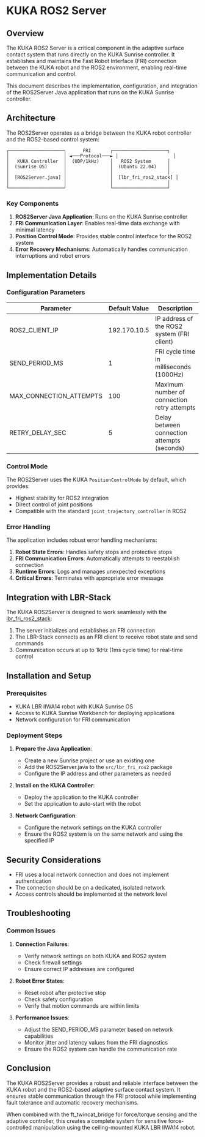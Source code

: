 # KUKA ROS2 Server

## Overview

The KUKA ROS2 Server is a critical component in the adaptive surface contact system that runs directly on the KUKA Sunrise controller. It establishes and maintains the Fast Robot Interface (FRI) connection between the KUKA robot and the ROS2 environment, enabling real-time communication and control.

This document describes the implementation, configuration, and integration of the ROS2Server Java application that runs on the KUKA Sunrise controller.

## Architecture

The ROS2Server operates as a bridge between the KUKA robot controller and the ROS2-based control system:

```
┌────────────────────┐      FRI       ┌────────────────────┐
│                    │ ◄───Protocol───► │                    │
│   KUKA Controller  │  (UDP/1kHz)    │   ROS2 System      │
│  (Sunrise OS)      │                │  (Ubuntu 22.04)    │
│                    │                │                    │
│  [ROS2Server.java] │                │  [lbr_fri_ros2_stack] │
│                    │                │                    │
└────────────────────┘                └────────────────────┘
```

### Key Components

1. **ROS2Server Java Application**: Runs on the KUKA Sunrise controller
2. **FRI Communication Layer**: Enables real-time data exchange with minimal latency
3. **Position Control Mode**: Provides stable control interface for the ROS2 system
4. **Error Recovery Mechanisms**: Automatically handles communication interruptions and robot errors

## Implementation Details

### Configuration Parameters

| Parameter            | Default Value    | Description                                      |
|----------------------|------------------|--------------------------------------------------|
| ROS2_CLIENT_IP       | 192.170.10.5     | IP address of the ROS2 system (FRI client)       |
| SEND_PERIOD_MS       | 1                | FRI cycle time in milliseconds (1000Hz)          |
| MAX_CONNECTION_ATTEMPTS | 100           | Maximum number of connection retry attempts      |
| RETRY_DELAY_SEC      | 5                | Delay between connection attempts (seconds)      |

### Control Mode

The ROS2Server uses the KUKA `PositionControlMode` by default, which provides:

- Highest stability for ROS2 integration
- Direct control of joint positions
- Compatible with the standard `joint_trajectory_controller` in ROS2

### Error Handling

The application includes robust error handling mechanisms:

1. **Robot State Errors**: Handles safety stops and protective stops
2. **FRI Communication Errors**: Automatically attempts to reestablish connection
3. **Runtime Errors**: Logs and manages unexpected exceptions
4. **Critical Errors**: Terminates with appropriate error message

## Integration with LBR-Stack

The KUKA ROS2Server is designed to work seamlessly with the [lbr_fri_ros2_stack](https://github.com/lbr-stack/lbr_fri_ros2_stack):

1. The server initializes and establishes an FRI connection
2. The LBR-Stack connects as an FRI client to receive robot state and send commands
3. Communication occurs at up to 1kHz (1ms cycle time) for real-time control

## Installation and Setup

### Prerequisites

- KUKA LBR IIWA14 robot with KUKA Sunrise OS
- Access to KUKA Sunrise Workbench for deploying applications
- Network configuration for FRI communication

### Deployment Steps

1. **Prepare the Java Application**:
   - Create a new Sunrise project or use an existing one
   - Add the ROS2Server.java to the `src/lbr_fri_ros2` package
   - Configure the IP address and other parameters as needed

2. **Install on the KUKA Controller**:
   - Deploy the application to the KUKA controller
   - Set the application to auto-start with the robot

3. **Network Configuration**:
   - Configure the network settings on the KUKA controller
   - Ensure the ROS2 system is on the same network and using the specified IP

## Security Considerations

- FRI uses a local network connection and does not implement authentication
- The connection should be on a dedicated, isolated network
- Access controls should be implemented at the network level

## Troubleshooting

### Common Issues

1. **Connection Failures**:
   - Verify network settings on both KUKA and ROS2 system
   - Check firewall settings
   - Ensure correct IP addresses are configured

2. **Robot Error States**:
   - Reset robot after protective stop
   - Check safety configuration
   - Verify that motion commands are within limits

3. **Performance Issues**:
   - Adjust the SEND_PERIOD_MS parameter based on network capabilities
   - Monitor jitter and latency values from the FRI diagnostics
   - Ensure the ROS2 system can handle the communication rate

## Conclusion

The KUKA ROS2Server provides a robust and reliable interface between the KUKA robot and the ROS2-based adaptive surface contact system. It ensures stable communication through the FRI protocol while implementing fault tolerance and automatic recovery mechanisms.

When combined with the ft_twincat_bridge for force/torque sensing and the adaptive controller, this creates a complete system for sensitive force-controlled manipulation using the ceiling-mounted KUKA LBR IIWA14 robot.
